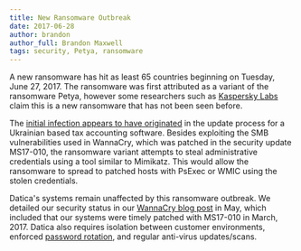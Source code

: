 ```yaml
---
title: New Ransomware Outbreak
date: 2017-06-28
author: brandon
author_full: Brandon Maxwell
tags: security, Petya, ransomware
---
```


A new ransomware has hit as least 65 countries beginning on Tuesday, June 27, 2017. The ransomware was first attributed as a variant of the ransomware Petya, however some researchers such as [Kaspersky Labs](https://twitter.com/kaspersky/status/879749175570817024) claim this is a new ransomware that has not been seen before. 

The [initial infection appears to have originated](https://blogs.technet.microsoft.com/mmpc/2017/06/27/new-ransomware-old-techniques-petya-adds-worm-capabilities) in the update process for a Ukrainian based tax accounting software. Besides exploiting the SMB vulnerabilities used in WannaCry, which was patched in the security update MS17-010, the ransomware variant attempts to steal administrative credentials using a tool similar to Mimikatz. This would allow the ransomware to spread to patched hosts with PsExec or WMIC using the stolen credentials.

Datica's systems remain unaffected by this ransomware outbreak. We detailed our security status in our [WannaCry blog post](https://engineering.datica.com/WannaCry-Ransomware.html) in May, which included that our systems were timely patched with MS17-010 in March, 2017. Datica also requires isolation between customer environments, enforced [password rotation](https://policy.datica.com/#7.12-password-management), and regular anti-virus updates/scans.
